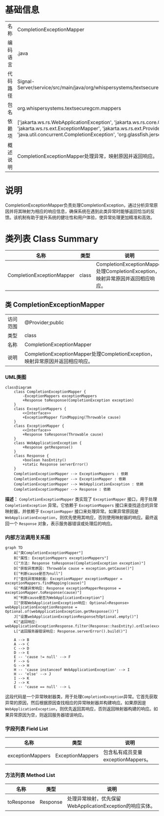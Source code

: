 # 基础信息

|      |      |
|------|------|
| 名称 | CompletionExceptionMapper |
| 编码语言 | .java |
| 代码路径 | Signal-Server/service/src/main/java/org/whispersystems/textsecuregcm/mappers/CompletionExceptionMapper.java |
| 包名 | org.whispersystems.textsecuregcm.mappers |
| 依赖项 | ['jakarta.ws.rs.WebApplicationException', 'jakarta.ws.rs.core.Context', 'jakarta.ws.rs.core.Response', 'jakarta.ws.rs.ext.ExceptionMapper', 'jakarta.ws.rs.ext.Provider', 'java.util.Optional', 'java.util.concurrent.CompletionException', 'org.glassfish.jersey.spi.ExceptionMappers'] |
| 概述说明 | CompletionExceptionMapper处理异常，映射原因并返回响应。 |

# 说明

CompletionExceptionMapper负责处理CompletionException，通过分析异常原因并将其映射为相应的响应信息，确保系统在遇到此类异常时能够返回恰当的反馈。该机制有助于提升系统的健壮性和用户体验，使异常处理更加精准和高效。

# 类列表 Class Summary

| 名称   | 类型  | 说明 |
|-------|------|-------------|
| CompletionExceptionMapper | class | CompletionExceptionMapper处理CompletionException，映射异常原因并返回相应响应。 |



## 类 CompletionExceptionMapper

|      |      |
|------|------|
| 访问范围 | @Provider;public |
| 类型 | class |
| 名称 | CompletionExceptionMapper |
| 说明 | CompletionExceptionMapper处理CompletionException，映射异常原因并返回相应响应。 |


### UML类图

```mermaid
classDiagram
    class CompletionExceptionMapper {
        -ExceptionMappers exceptionMappers
        +Response toResponse(CompletionException exception)
    }
    class ExceptionMappers {
        <<Interface>>
        +ExceptionMapper findMapping(Throwable cause)
    }
    class ExceptionMapper {
        <<Interface>>
        +Response toResponse(Throwable cause)
    }
    class WebApplicationException {
        +Response getResponse()
    }
    class Response {
        +boolean hasEntity()
        +static Response serverError()
    }
    CompletionExceptionMapper --> ExceptionMappers : 依赖
    CompletionExceptionMapper --> ExceptionMapper : 依赖
    CompletionExceptionMapper --> WebApplicationException : 依赖
    CompletionExceptionMapper --> Response : 依赖
```

**描述：**
`CompletionExceptionMapper` 类实现了 `ExceptionMapper` 接口，用于处理 `CompletionException` 异常。它依赖于 `ExceptionMappers` 接口来查找适合的异常映射器，并依赖于 `ExceptionMapper` 接口来处理异常。如果异常原因是 `WebApplicationException`，则优先使用其响应，否则使用映射器的响应。最终返回一个 `Response` 对象，表示服务器错误或处理后的响应。


### 内部方法调用关系图

```mermaid
graph TD
    A["类CompletionExceptionMapper"]
    B["属性: ExceptionMappers exceptionMappers"]
    C["方法: Response toResponse(CompletionException exception)"]
    D["获取异常原因: Throwable cause = exception.getCause()"]
    E["判断cause是否为null"]
    F["查找异常映射器: ExceptionMapper exceptionMapper = exceptionMappers.findMapping(cause)"]
    G["构建异常响应: Response exceptionMapperResponse = exceptionMapper.toResponse(cause)"]
    H["判断cause是否为WebApplicationException"]
    I["获取WebApplicationException响应: Optional<Response> webApplicationExceptionResponse = Optional.of(webApplicationException.getResponse())"]
    J["设置webApplicationExceptionResponse为Optional.empty()"]
    K["返回响应: webApplicationExceptionResponse.filter(Response::hasEntity).orElse(exceptionMapperResponse)"]
    L["返回服务器错误响应: Response.serverError().build()"]

    A --> B
    A --> C
    C --> D
    D --> E
    E -- 'cause != null' --> F
    F --> G
    G --> H
    H -- 'cause instanceof WebApplicationException' --> I
    H -- 'else' --> J
    I --> K
    J --> K
    E -- 'cause == null' --> L
```

这段代码是一个异常映射器类，用于处理`CompletionException`异常。它首先获取异常的原因，然后根据原因查找相应的异常映射器并构建响应。如果原因是`WebApplicationException`，则优先返回其响应，否则返回映射器构建的响应。如果异常原因为空，则返回服务器错误响应。

### 字段列表 Field List

| 名称  | 类型  | 说明 |
|-------|-------|------|
| exceptionMappers | ExceptionMappers | 包含私有成员变量exceptionMappers。 |

### 方法列表 Method List

| 名称  | 类型  | 说明 |
|-------|-------|------|
| toResponse | Response | 处理异常映射，优先保留WebApplicationException的响应实体。 |




